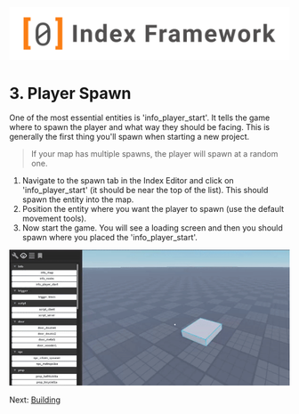 ![Index Framework Banner](../images/ifw/banner.png)
# 3. Player Spawn
One of the most essential entities is 'info_player_start'. It tells the game where to spawn the player and what way they should be facing. This is generally the first thing you'll spawn when starting a new project.

> If your map has multiple spawns, the player will spawn at a random one.

1. Navigate to the spawn tab in the Index Editor and click on 'info_player_start' (it should be near the top of the list). This should spawn the entity into the map.
2. Position the entity where you want the player to spawn (use the default movement tools).
3. Now start the game. You will see a loading screen and then you should spawn where you placed the 'info_player_start'.

![Animation](../images/ifw/info_player_start.gif)

Next: [Building](/ifw/4_building)